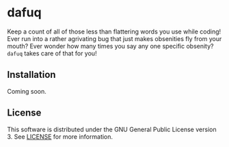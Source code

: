 dafuq
=====
Keep a count of all of those less than flattering words you use while coding!
Ever run into a rather agrivating bug that just makes obsenities fly from your
mouth? Ever wonder how many times you say any one specific obsenity?
`dafuq` takes care of that for you!



Installation
------------
Coming soon.



License
-------
This software is distributed under the GNU General Public License version 3.
See [LICENSE](https://github.com/bezeredi/dafuq/blob/master/LICENSE) for
more information.



